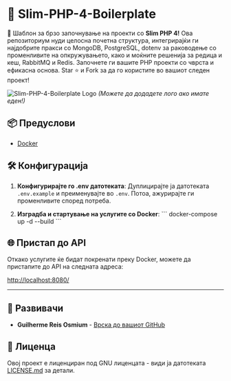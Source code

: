 # 🚀 Slim-PHP-4-Boilerplate

🚀 Шаблон за брзо започнување на проекти со **Slim PHP 4!** Ова репозиториум нуди целосна почетна структура, интегрирајќи ги најдобрите пракси со MongoDB, PostgreSQL, dotenv за раководење со променливите на опкружувањето, како и моќните решенија за редица и кеш, RabbitMQ и Redis. Започнете ги вашите PHP проекти со чврста и ефикасна основа. Star ⭐ и Fork за да го користите во вашиот следен проект!

![Slim-PHP-4-Boilerplate Logo](https://avatars.githubusercontent.com/u/18685227?v=4) 
*(Можете да додадете лого ако имате еден!)*

## 📦 Предуслови

- [Docker](https://www.docker.com/get-started)

## 🛠️ Конфигурација

1. **Конфигурирајте го .env датотеката**: Дуплицирајте ја датотеката `.env.example` и преименувајте во `.env`. Потоа, ажурирајте ги променливите според потреба.

2. **Изградба и стартување на услугите со Docker**:
\```
docker-compose up -d --build
\```

## 🌐 Пристап до API

Откако услугите ќе бидат покренати преку Docker, можете да пристапите до API на следната адреса:

[http://localhost:8080/](http://localhost:8080/)

---

## 🤖 Развивачи

- **Guilherme Reis Osmium** - [Врска до вашиот GitHub](https://github.com/guilhermeosmium)

## 📄 Лиценца

Овој проект е лиценциран под GNU лиценцата - види ја датотеката [LICENSE.md](LICENSE.md) за детали.
